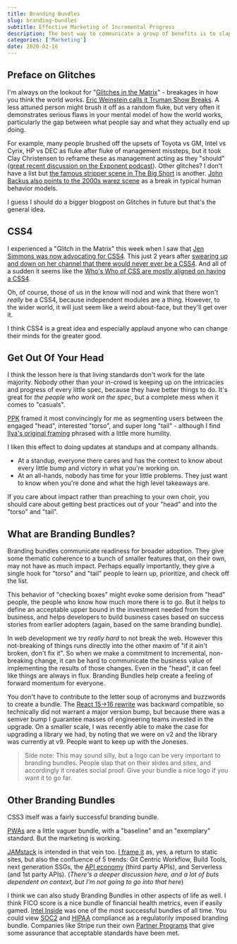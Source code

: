 ```yaml
---
title: Branding Bundles
slug: branding-bundles
subtitle: Effective Marketing of Incremental Progress
description: The best way to communicate a group of benefits is to slap a label on it.
categories: ['Marketing']
date: 2020-02-16
---
```


## Preface on Glitches

I'm always on the lookout for "[Glitches in the Matrix](https://www.youtube.com/watch?v=icID__07xBI)" - breakages in how you think the world works. [Eric Weinstein calls it Truman Show Breaks](https://www.youtube.com/watch?v=nM9f0W2KD5s). A less attuned person might brush it off as a random fluke, but very often it demonstrates serious flaws in your mental model of how the world works, particularly the gap between what people say and what they actually end up doing.

For example, many people brushed off the upsets of Toyota vs GM, Intel vs Cyrix, HP vs DEC as fluke after fluke of management missteps, but it took Clay Christensen to reframe these as management acting as they "should" ([great recent discussion on the Exponent podcast](https://exponent.fm/episode-180-its-been-a-week/)). Other glitches? I don't have a list but [the famous stripper scene in The Big Short](https://www.youtube.com/watch?v=MesrrYyuoa4) is another. [John Backus also points to the 2000s warez scene](https://twitter.com/backus/status/1006391268216205312) as a break in typical human behavior models.

I guess I should do a bigger blogpost on Glitches in future but that's the general idea.

## CSS4

I experienced a "Glitch in the Matrix" this week when I saw that [Jen Simmons was now advocating for CSS4](https://github.com/w3c/csswg-drafts/issues/4770). This just 2 years after [swearing up and down on her channel that there would never ever be a CSS4](https://www.youtube.com/watch?v=Jtmkk6odggs). And all of a sudden it seems like the [Who's Who of CSS are mostly aligned on having a CSS4](https://css-tricks.com/css4/).

Oh, of course, those of us in the know will nod and wink that there won't _really_ be a CSS4, because independent modules are a thing. However, to the wider world, it will just seem like a weird about-face, but they'll get over it.

I think CSS4 is a great idea and especially applaud anyone who can change their minds for the greater good.

## Get Out Of Your Head

I think the lesson here is that living standards don't work for the late majority. Nobody other than your in-crowd is keeping up on the intricacies and progress of every little spec, because they have better things to do. It's great for _the people who work on the spec_, but a complete mess when it comes to "casuals".

[PPK](https://www.quirksmode.org/blog/archives/2020/01/css4_is_here.html) framed it most convincingly for me as segmenting users between the engaged "head", interested "torso", and super long "tail" - although I find [Ilya's original framing](https://www.youtube.com/watch?v=vtIfVPtN6io&list=PLjnstNlepBvMqV4uPl3coTTTjPXgh-OMj&index=9&t=0s) phrased with a little more humility.

I liken this effect to doing updates at standups and at company allhands.

- At a standup, everyone there cares and has the context to know about every little bump and victory in what you're working on.
- At an all-hands, nobody has time for your little problems. They just want to know when you're done and what the high level takeaways are.

If you care about impact rather than preaching to your own choir, you should care about getting best practices out of your "head" and into the "torso" and "tail".

## What are Branding Bundles?

Branding bundles communicate readiness for broader adoption. They give some thematic coherence to a bunch of smaller features that, on their own, may not have as much impact. Perhaps equally importantly, they give a single hook for "torso" and "tail" people to learn up, prioritize, and check off the list.

This behavior of "checking boxes" might evoke some derision from "head" people, the people who know how much more there is to go. But it helps to define an acceptable upper bound in the investment needed from the business, and helps developers to build business cases based on success stories from earlier adopters (again, based on the same branding bundle).

In web development we try _really hard_ to not break the web. However this not-breaking of things runs directly into the other maxim of "if it ain't broken, don't fix it". So when we make a commitment to incremental, non-breaking change, it can be hard to communicate the business value of implementing the results of those changes. Even in the "head", it can feel like things are always in flux. Branding Bundles help create a feeling of forward momentum for everyone.

You don't have to contribute to the letter soup of acronyms and buzzwords to create a bundle. The [React 15->16 rewrite](https://engineering.fb.com/web/react-16-a-look-inside-an-api-compatible-rewrite-of-our-frontend-ui-library/) was backward compatible, so technically did not warrant a major version bump, but because there was a semver bump I guarantee masses of engineering teams invested in the upgrade. On a smaller scale, I was recently able to make the case for upgrading a library we had, by noting that we were on v2 and the library was currently at v9. People want to keep up with the Joneses.

> Side note: This may sound silly, but a logo can be very important to branding bundles. People slap that on their slides and sites, and accordingly it creates social proof. Give your bundle a nice logo if you want it to go far.

## Other Branding Bundles

CSS3 itself was a fairly successful branding bundle.

[PWAs](https://developers.google.com/web/progressive-web-apps) are a little vaguer bundle, with a "baseline" and an "exemplary" standard. But the marketing is working.

[JAMstack](https://twitter.com/philhawksworth/status/1226947263982948352) is intended in that vein too. [I frame it](https://www.swyx.io/speaking/jamstack-victory/) as, yes, a return to static sites, but also the confluence of 5 trends: Git Centric Workflow, Build Tools, next generation SSGs, the [API economy](https://www.swyx.io/api-economy/) (third party APIs), and Serverless (and 1st party APIs). (_There's a deeper discussion here, and a lot of buts dependent on context, but I'm not going to go into that here_)

I think we can also study Branding Bundles in other aspects of life as well. I think FICO score is a nice bundle of financial health metrics, even if easily gamed. [Intel Inside](https://en.wikipedia.org/wiki/Intel#Intel_Inside) was one of the most successful bundles of all time. You could view [SOC2](https://www.imperva.com/learn/data-security/soc-2-compliance/) and [HIPAA](https://www.dhcs.ca.gov/formsandpubs/laws/hipaa/Pages/1.00WhatisHIPAA.aspx) compliance as a regulatorily imposed branding bundle. Companies like Stripe run their own [Partner Programs](https://stripe.com/docs/partners) that give some assurance that acceptable standards have been met.
